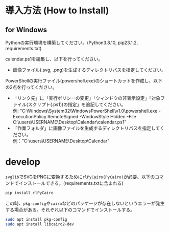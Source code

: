 # 導入方法 (How to Install)
## for Windows
Pythonの実行環境を構築してください。(Python3.8.10, pip23.1.2, requirements.txt)

calendar.ps1を編集し、以下を行ってください。
- 画像ファイル(.svg, .png)を生成するディレクトリパスを指定してください。

PowerShellの実行ファイル(powershell.exe)のショートカットを作成し、以下の2点を行ってください。
- 「リンク先」に「実行ポリシーの変更」「ウィンドウの非表示設定」「対象ファイル(スクリプト(.ps1))の指定」を追記してください。  
  例: "C:\Windows\System32\WindowsPowerShell\v1.0\powershell.exe -ExecutionPolicy RemoteSigned -WindowStyle Hidden -File C:\users\USERNAME\Desktop\Calendar\calendar.ps1"
- 「作業フォルダ」に画像ファイルを生成するディレクトリパスを指定してください。  
  例："C:\users\USERNAME\Desktop\Calendar"

# develop
`svglib`でSVGをPNGに変換するために`rlPyCairo(PyCairo)`が必要。以下のコマンドでインストールできる。(requirements.txtに含まれる)
```bash
pip install rlPyCairo
```
この時、`pkg-config`や`cairo`などのパッケージが存在しないというエラーが発生する場合がある。それぞれ以下のコマンドでインストールする。
```bash
sudo apt install pkg-config
sudo apt install libcairo2-dev
```
